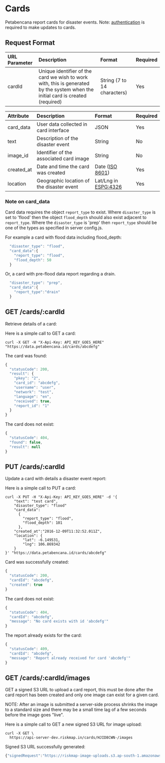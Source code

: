 # Cards

Petabencana report cards for disaster events. Note: [authentication](https://docs.petabencana.id/general/authentication.html) is required to make updates to cards.

## Request Format

| URL Parameter | Description | Format | Required |
| :--- | :--- | :--- | :--- |
| cardId | Unique identifier of the card we wish to work with, this is generated by the system when the initial card is created \(required\) | String \(7 to 14 characters\) | Yes |

| Attribute | Description | Format | Required |
| :--- | :--- | :--- | :--- |
| card\_data | User data collected in card interface | JSON | Yes |
| text | Description of the disaster event | String | No |
| image\_id | Identifier of the associated card image | String | No |
| created\_at | Date and time the card was created | Date \([ISO 8601](http://www.iso.org/iso/home/standards/iso8601.htm)\) | Yes |
| location | Geographic location of the disaster event | Lat/Lng in [ESPG:4326](http://spatialreference.org/ref/epsg/wgs-84/) | Yes |

### Note on card\_data

Card data requires the object `report_type` to exist. Where `disaster_type` is set to 'flood' then the object `flood_depth` should also exist adjacent to `report_type`. Where the `disaster_type` is 'prep' then `report_type` should be one of the types as specified in server config.js.

For example a card with flood data including flood\_depth:

```javascript
  "disaster_type": "flood",
  "card_data":{
    "report_type": "flood",
    "flood_depth": 50
  }
```

Or, a card with pre-flood data report regarding a drain.

```javascript
  "disaster_type": "prep",
  "card_data":{
    "report_type":"drain"
  }
```

## GET /cards/:cardId

Retrieve details of a card:

Here is a simple call to GET a card:

```text
curl -X GET -H "X-Api-Key: API_KEY_GOES_HERE" "https://data.petabencana.id/cards/abcdefg"
```

The card was found:

```javascript
{
  "statusCode": 200,
  "result": {
    "pkey": "2",
    "card_id": "abcdefg",
    "username": "user",
    "network": "test",
    "language": "en",
    "received": true,
    "report_id": "1"
  }
}
```

The card does not exist:

```javascript
{
  "statusCode": 404,
  "found": false,
  "result": null
}
```

## PUT /cards/:cardId

Update a card with details a disaster event report:

Here is a simple call to PUT a card:

```text
curl -X PUT -H "X-Api-Key: API_KEY_GOES_HERE" -d '{
    "text": "test card",
    "disaster_type": "flood"
    "card_data":
      {
        "report_type": "flood",
        "flood_depth": 101
      },
    "created_at":"2016-12-09T11:32:52.011Z",
    "location": {
        "lat": -6.149531,
        "lng": 106.869342
    }
}' "https://data.petabencana.id/cards/abcdefg"
```

Card was successfully created:

```javascript
{
  "statusCode": 200,
  "cardId": "abcdefg",
  "created": true
}
```

The card does not exist:

```javascript
{
  "statusCode": 404,
  "cardId": "abcdefg",
  "message": "No card exists with id 'abcdefg'"
}
```

The report already exists for the card:

```javascript
{
  "statusCode": 409,
  "cardId": "abcdefg",
  "message": "Report already received for card 'abcdefg'"
}
```

## GET /cards/:cardId/images

GET a signed S3 URL to upload a card report, this must be done after the card report has been created and only one image can exist for a given card.

NOTE: After an image is submitted a server-side process shrinks the image to a standard size and there may be a small time lag of a few seconds before the image goes "live".

Here is a simple call to GET a new signed S3 URL for image upload:

```text
curl -X GET \
  https://api-server-dev.riskmap.in/cards/HJID8CWN-/images
```

Signed S3 URL successfully generated:

```javascript
{"signedRequest":"https://riskmap-image-uploads.s3.ap-south-1.amazonaws.com/originals/BJbTHR-Vb.jpg?X-Amz-Algorithm=AWS4-HMAC-SHA256&X-Amz-Credential=AKIAJFMR3NR7BXZ5X7DA%2F20170629%2Fap-south-1%2Fs3%2Faws4_request&X-Amz-Date=20170629T012002Z&X-Amz-Expires=900&X-Amz-Signature=ad10a53555205fa18ecfa07da52eb0349ed1c8bda66fe2de0fa9c445c61b7c62&X-Amz-SignedHeaders=host","url":"https://s3.ap-south-1.amazonaws.com/riskmap-image-uploads/originals/BJbTHR-Vb.jpg"}
```

